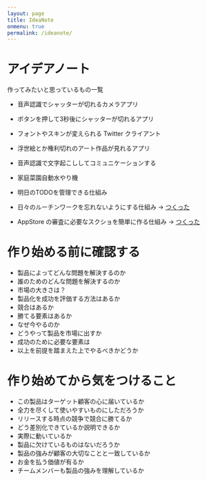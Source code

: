 ```yaml
---
layout: page
title: IdeaNote
onmenu: true
permalink: /ideanote/
---
```


# アイデアノート

作ってみたいと思っているもの一覧

- 音声認識でシャッターが切れるカメラアプリ
- ボタンを押して3秒後にシャッターが切れるアプリ
- フォントやスキンが変えられる Twitter クライアント
- 浮世絵とか権利切れのアート作品が見れるアプリ
- 音声認識で文字起こししてコミュニケーションする
- 家庭菜園自動水やり機
- 明日のTODOを管理できる仕組み


- 日々のルーチンワークを忘れないようにする仕組み → [つくった](https://itunes.apple.com/us/app/checklista/id1107629606?mt=8)
- AppStore の審査に必要なスクショを簡単に作る仕組み → [つくった](https://itunes.apple.com/jp/app/chansey/id1102274005?mt=12)

# 作り始める前に確認する

- 製品によってどんな問題を解決するのか
- 誰のためのどんな問題を解決するのか
- 市場の大きさは？
- 製品化を成功を評価する方法はあるか
- 競合はあるか
- 勝てる要素はあるか
- なぜ今やるのか
- どうやって製品を市場に出すか
- 成功のために必要な要素は
- 以上を前提を踏まえた上でやるべきかどうか

# 作り始めてから気をつけること
- この製品はターゲット顧客の心に届いているか
- 全力を尽くして使いやすいものにしただろうか
- リリースする時点の競争で競合に勝てるか
- どう差別化できているか説明できるか
- 実際に動いているか
- 製品に欠けているものはないだろうか
- 製品の強みが顧客の大切なことと一致しているか
- お金を払う価値が有るか
- チームメンバーも製品の強みを理解しているか
